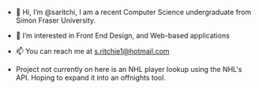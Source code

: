 - 👋 Hi, I’m @saritchi, I am a recent Computer Science undergraduate from Simon Fraser University.
- 👀 I’m interested in Front End Design, and Web-based applications
- 📫 You can reach me at s.ritchie1@hotmail.com

- Project not currently on here is an NHL player lookup using the NHL's API. Hoping to expand it into an offnights tool.

<!---
saritchi/saritchi is a ✨ special ✨ repository because its `README.md` (this file) appears on your GitHub profile.
You can click the Preview link to take a look at your changes.
--->
